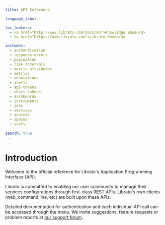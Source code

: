 ```yaml
---
title: API Reference

language_tabs:

toc_footers:
  - <a href="http://www.librato.com/docs/kb">Knowledge Base</a>
  - <a href="https://www.librato.com">Librato Home</a>

includes:
  - authentication
  - response-errors
  - pagination
  - time-intervals
  - metric-attributes
  - metrics
  - annotations
  - alerts
  - api-tokens
  - chart-tokens
  - dashboards
  - instruments
  - jobs
  - services
  - sources
  - spaces
  - users
  
search: true
---
```


# Introduction

Welcome to the official reference for Librato's
Application Programming Interface (API).

Librato is committed to enabling our
user community to manage their services configurations
through first-class REST APIs. Librato's own
clients (web, command line, etc) are built upon these APIs.

Detailed documentation for authentication and each individual API call can
be accessed through the menu. We invite suggestions, feature
requests or problem reports at
[our support forum](http://www.librato.com/docs/kb).

